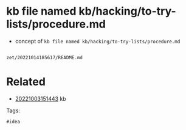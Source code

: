 # kb file named kb/hacking/to-try-lists/procedure.md

- concept of `kb file named kb/hacking/to-try-lists/procedure.md`

```
```

` zet/20221014185617/README.md `

# Related

- [20221003151443](/zet/20221003151443/README.md) kb

Tags:

    #idea
